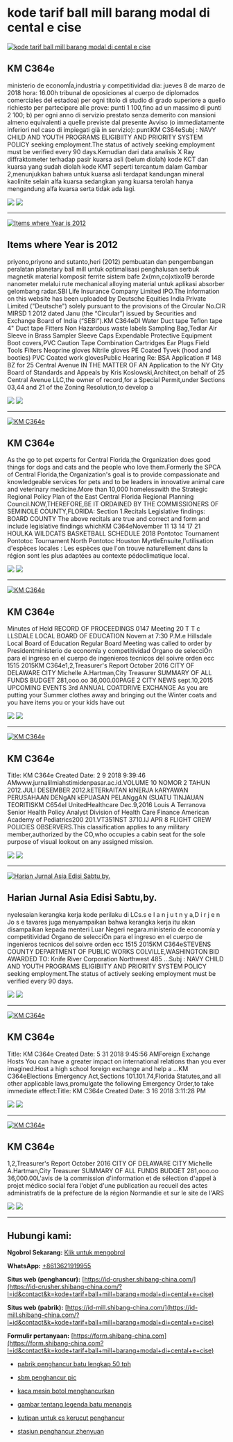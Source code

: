 # kode tarif ball mill barang modal di cental e cise

<a href="https://swt.shibang-china.com/?l=id&img&k=kode+tarif+ball+mill+barang+modal+di+cental+e+cise" target="_blank">![kode tarif ball mill barang modal di cental e cise](http://static.shibang-china.com/all-800x300/137.jpg)</a>

## KM C364e
ministerio de econom&#205;a,industria y competitividad dia: jueves 8 de marzo de 2018 hora: 16.00h tribunal de oposiciones al cuerpo de diplomados comerciales del estadoa) per ogni titolo di studio di grado superiore a quello richiesto per partecipare alle prove: punti 1 100,fino ad un massimo di punti 2 100; b) per ogni anno di servizio prestato senza demerito con mansioni almeno equivalenti a quelle previste dal presente Avviso (o immediatamente inferiori nel caso di impiegati gi&#224; in servizio): puntiKM C364eSubj : NAVY CHILD AND YOUTH PROGRAMS ELIGIBIITY AND PRIORITY SYSTEM POLICY seeking employment.The status of actively seeking employment must be verified every 90 days.Kemudian dari data analisis X Ray diffraktometer terhadap pasir kuarsa asli (belum diolah) kode KCT dan kuarsa yang sudah diolah kode KMT seperti tercantum dalam Gambar 2,menunjukkan bahwa untuk kuarsa asli terdapat kandungan mineral kaolinite selain alfa kuarsa sedangkan yang kuarsa terolah hanya mengandung alfa kuarsa serta tidak ada lagi.


<a href="https://whatsapp.shibangsoft.com/WhatsApp.php" target="_blank" title="WhatsApp">![](http://static.shibang-china.com/icon/whatsapp.png)</a> <a href="https://swt.shibang-china.com/?l=id&icon&k=kode+tarif+ball+mill+barang+modal+di+cental+e+cise" target="_blank">![](http://static.shibang-china.com/icon/chat-id.png)</a>

---

<a href="https://swt.shibang-china.com/?l=id&img&k=kode+tarif+ball+mill+barang+modal+di+cental+e+cise" target="_blank">![Items where Year is 2012](http://static.shibang-china.com/all-800x300/1396.jpg)</a>

## Items where Year is 2012
priyono,priyono and sutanto,heri (2012) pembuatan dan pengembangan peralatan planetary ball mill untuk optimalisasi penghalusan serbuk magnetik material komposit ferrite sistem bafe 2x(mn,co)xtixo19 berorde nanometer melalui rute mechanical alloying material untuk aplikasi absorber gelombang radar.SBI Life Insurance Company Limited IPO.The information on this website has been uploaded by Deutsche Equities India Private Limited (&quot;Deutsche&quot;) solely pursuant to the provisions of the Circular No.CIR MIRSD 1 2012 dated Janu (the “Circular”) issued by Securities and Exchange Board of India (“SEBI”).KM C364eDI Water Duct tape Teflon tape 4&quot; Duct tape Fitters Non Hazardous waste labels Sampling Bag,Tedlar Air Sleeve in Brass Sampler Sleeve Caps Expendable Protective Equipment Boot covers,PVC Caution Tape Combination Cartridges Ear Plugs Field Tools Filters Neoprine gloves Nitrile gloves PE Coated Tyvek (hood and booties) PVC Coated work glovesPublic Hearing Re: BSA Application # 148 BZ for 25 Central Avenue IN THE MATTER OF AN Application to the NY City Board of Standards and Appeals by Kris Koslowski,Architect,on behalf of 25 Central Avenue LLC,the owner of record,for a Special Permit,under Sections 03,44 and 21 of the Zoning Resolution,to develop a


<a href="https://whatsapp.shibangsoft.com/WhatsApp.php" target="_blank" title="WhatsApp">![](http://static.shibang-china.com/icon/whatsapp.png)</a> <a href="https://swt.shibang-china.com/?l=id&icon&k=kode+tarif+ball+mill+barang+modal+di+cental+e+cise" target="_blank">![](http://static.shibang-china.com/icon/chat-id.png)</a>

---

<a href="https://swt.shibang-china.com/?l=id&img&k=kode+tarif+ball+mill+barang+modal+di+cental+e+cise" target="_blank">![KM C364e](http://static.shibang-china.com/all-800x300/495.jpg)</a>

## KM C364e
As the go to pet experts for Central Florida,the Organization does good things for dogs and cats and the people who love them.Formerly the SPCA of Central Florida,the Organization's goal is to provide compassionate and knowledgeable services for pets and to be leaders in innovative animal care and veterinary medicine.More than 10,000 homelesswith the Strategic Regional Policy Plan of the East Central Florida Regional Planning Council.NOW,THEREFORE,BE IT ORDAINED BY THE COMMISSIONERS OF SEMINOLE COUNTY,FLORIDA: Section 1.Recitals Legislative findings: BOARD COUNTY The above recitals are true and correct and form and include legislative findings whichKM C364eNovember 11 13 14 17 21 HOULKA WILDCATS BASKETBALL SCHEDULE 2018 Pontotoc Tournament Pontotoc Tournament North Pontotoc Houston MyrtleEnsuite,l'utilisation d'esp&#232;ces locales : Les esp&#232;ces que l'on trouve naturellement dans la r&#233;gion sont les plus adapt&#233;es au contexte p&#233;doclimatique local.


<a href="https://whatsapp.shibangsoft.com/WhatsApp.php" target="_blank" title="WhatsApp">![](http://static.shibang-china.com/icon/whatsapp.png)</a> <a href="https://swt.shibang-china.com/?l=id&icon&k=kode+tarif+ball+mill+barang+modal+di+cental+e+cise" target="_blank">![](http://static.shibang-china.com/icon/chat-id.png)</a>

---

<a href="https://swt.shibang-china.com/?l=id&img&k=kode+tarif+ball+mill+barang+modal+di+cental+e+cise" target="_blank">![KM C364e](http://static.shibang-china.com/all-800x300/879.jpg)</a>

## KM C364e
Minutes of Held RECORD OF PROCEEDINGS 0147 Meeting 20 T T c LLSDALE LOCAL BOARD OF EDUCATION Novem at 7:30 P.M.e Hillsdale Local Board of Education Regular Board Meeting was called to order by Presidentministerio de econom&#237;a y competitividad &#211;rgano de selecci&#212;n para el ingreso en el cuerpo de ingenieros tecnicos del soivre orden ecc 1515 2015KM C364e1,2,Treasurer's Report October 2016 CITY OF DELAWARE CITY Michelle A.Hartman,City Treasurer SUMMARY OF ALL FUNDS BUDGET 281,ooo.oo 36,000.00PAGE 2 CITY NEWS sept.10,2015 UPCOMING EVENTS 3rd ANNUAL COATDRIVE EXCHANGE As you are putting your Summer clothes away and bringing out the Winter coats and you have items you or your kids have out


<a href="https://whatsapp.shibangsoft.com/WhatsApp.php" target="_blank" title="WhatsApp">![](http://static.shibang-china.com/icon/whatsapp.png)</a> <a href="https://swt.shibang-china.com/?l=id&icon&k=kode+tarif+ball+mill+barang+modal+di+cental+e+cise" target="_blank">![](http://static.shibang-china.com/icon/chat-id.png)</a>

---

<a href="https://swt.shibang-china.com/?l=id&img&k=kode+tarif+ball+mill+barang+modal+di+cental+e+cise" target="_blank">![KM C364e](http://static.shibang-china.com/all-800x300/1356.jpg)</a>

## KM C364e
Title: KM C364e Created Date: 2 9 2018 9:39:46 AMwww.jurnalilmiahstimidenpasar.ac.id.VOLUME 10 NOMOR 2 TAHUN 2012.JULI DESEMBER 2012.kETERkAITAN kINERJA kARYAWAN PERUSAHAAN DENgAN kEPUASAN PELANggAN (SUATU TINJAUAN TEORITISKM C654eI UnitedHealthcare Dec.9,2016 Louis A Terranova Senior Health Policy Analyst Division of Health Care Finance American Academy of Pediatrics200 201.VT351NST 3710.IJ APR 8 FLIGHT CREW POLICIES OBSERVERS.This classification applies to any military member,authorized by the CO,who occupies a cabin seat for the sole purpose of visual lookout on any assigned mission.


<a href="https://whatsapp.shibangsoft.com/WhatsApp.php" target="_blank" title="WhatsApp">![](http://static.shibang-china.com/icon/whatsapp.png)</a> <a href="https://swt.shibang-china.com/?l=id&icon&k=kode+tarif+ball+mill+barang+modal+di+cental+e+cise" target="_blank">![](http://static.shibang-china.com/icon/chat-id.png)</a>

---

<a href="https://swt.shibang-china.com/?l=id&img&k=kode+tarif+ball+mill+barang+modal+di+cental+e+cise" target="_blank">![Harian Jurnal Asia Edisi Sabtu,by.](http://static.shibang-china.com/all-800x300/921.jpg)</a>

## Harian Jurnal Asia Edisi Sabtu,by.
nyelesaian kerangka kerja kode perilaku di LCs.s e l a n j u t n y a,D i r j e n Jo s e tavares juga menyampaikan bahwa kerangka kerja itu akan disampaikan kepada menteri Luar Negeri negara.ministerio de econom&#237;a y competitividad &#211;rgano de selecci&#212;n para el ingreso en el cuerpo de ingenieros tecnicos del soivre orden ecc 1515 2015KM C364eSTEVENS COUNTY DEPARTMENT OF PUBLIC WORKS COLVILLE,WASHINGTON BID AWARDED TO: Knife River Corporation Northwest 485 …Subj : NAVY CHILD AND YOUTH PROGRAMS ELIGIBIITY AND PRIORITY SYSTEM POLICY seeking employment.The status of actively seeking employment must be verified every 90 days.


<a href="https://whatsapp.shibangsoft.com/WhatsApp.php" target="_blank" title="WhatsApp">![](http://static.shibang-china.com/icon/whatsapp.png)</a> <a href="https://swt.shibang-china.com/?l=id&icon&k=kode+tarif+ball+mill+barang+modal+di+cental+e+cise" target="_blank">![](http://static.shibang-china.com/icon/chat-id.png)</a>

---

<a href="https://swt.shibang-china.com/?l=id&img&k=kode+tarif+ball+mill+barang+modal+di+cental+e+cise" target="_blank">![KM C364e](http://static.shibang-china.com/all-800x300/604.jpg)</a>

## KM C364e
Title: KM C364e Created Date: 5 31 2018 9:45:56 AMForeign Exchange Hosts You can have a greater impact on international relations than you ever imagined.Host a high school foreign exchange and help a …KM C364eElections Emergency Act,Sections 101.101.74,Florida Statutes,and all other applicable laws,promulgate the following Emergency Order,to take immediate effect:Title: KM C364e Created Date: 3 16 2018 3:11:28 PM


<a href="https://whatsapp.shibangsoft.com/WhatsApp.php" target="_blank" title="WhatsApp">![](http://static.shibang-china.com/icon/whatsapp.png)</a> <a href="https://swt.shibang-china.com/?l=id&icon&k=kode+tarif+ball+mill+barang+modal+di+cental+e+cise" target="_blank">![](http://static.shibang-china.com/icon/chat-id.png)</a>

---

<a href="https://swt.shibang-china.com/?l=id&img&k=kode+tarif+ball+mill+barang+modal+di+cental+e+cise" target="_blank">![KM C364e](http://static.shibang-china.com/all-800x300/1344.jpg)</a>

## KM C364e
1,2,Treasurer's Report October 2016 CITY OF DELAWARE CITY Michelle A.Hartman,City Treasurer SUMMARY OF ALL FUNDS BUDGET 281,ooo.oo 36,000.00L'avis de la commission d'information et de s&#233;lection d'appel &#224; projet m&#233;dico social fera l'objet d'une publication au recueil des actes administratifs de la pr&#233;fecture de la r&#233;gion Normandie et sur le site de I'ARS

<a href="https://whatsapp.shibangsoft.com/WhatsApp.php" target="_blank" title="WhatsApp">![](http://static.shibang-china.com/icon/whatsapp.png)</a> <a href="https://swt.shibang-china.com/?l=id&icon&k=kode+tarif+ball+mill+barang+modal+di+cental+e+cise" target="_blank">![](http://static.shibang-china.com/icon/chat-id.png)</a>

---
## Hubungi kami:

**Ngobrol Sekarang:** [Klik untuk mengobrol](https://swt.shibang-china.com?l=id&contact&k=kode+tarif+ball+mill+barang+modal+di+cental+e+cise)

**WhatsApp:**  [+8613621919955](https://whatsapp.shibangsoft.com/WhatsApp.php)

**Situs web (penghancur):** [https://id-crusher.shibang-china.com/](https://id-crusher.shibang-china.com/?l=id&contact&k=kode+tarif+ball+mill+barang+modal+di+cental+e+cise)

**Situs web (pabrik):** [https://id-mill.shibang-china.com/](https://id-mill.shibang-china.com/?l=id&contact&k=kode+tarif+ball+mill+barang+modal+di+cental+e+cise)

**Formulir pertanyaan:** [https://form.shibang-china.com](https://form.shibang-china.com?l=id&contact&k=kode+tarif+ball+mill+barang+modal+di+cental+e+cise)

* [pabrik penghancur batu lengkap 50 tph](../48/pabrik%20penghancur%20batu%20lengkap%2050%20tph.md)

* [sbm penghancur pic](../43/sbm%20penghancur%20pic.md)

* [kaca mesin botol menghancurkan](../41/kaca%20mesin%20botol%20menghancurkan.md)

* [gambar tentang legenda batu menangis](../42/gambar%20tentang%20legenda%20batu%20menangis.md)

* [kutipan untuk cs kerucut penghancur](../41/kutipan%20untuk%20cs%20kerucut%20penghancur.md)

* [stasiun penghancur zhenyuan](../50/stasiun%20penghancur%20zhenyuan.md)